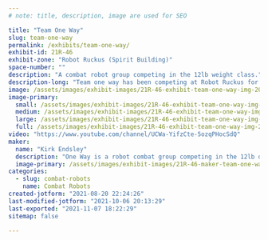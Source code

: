 ```yaml
---
# note: title, description, image are used for SEO

title: "Team One Way"
slug: team-one-way
permalink: /exhibits/team-one-way/
exhibit-id: 21R-46
exhibit-zone: "Robot Ruckus (Spirit Building)"
space-number: ""
description: "A combat robot group competing in the 12lb weight class."
description-long: "Team one way has been competing at Robot Ruckus for many years. We have robots ranging from just 150 grams up to 30 lbs."
image: /assets/images/exhibit-images/21R-46-exhibit-team-one-way-img-20191206-195422602-large.jpg
image-primary: 
  small: /assets/images/exhibit-images/21R-46-exhibit-team-one-way-img-20191206-195422602-small.jpg
  medium: /assets/images/exhibit-images/21R-46-exhibit-team-one-way-img-20191206-195422602-medium.jpg
  large: /assets/images/exhibit-images/21R-46-exhibit-team-one-way-img-20191206-195422602-large.jpg
  full: /assets/images/exhibit-images/21R-46-exhibit-team-one-way-img-20191206-195422602-full.jpg
video: "https://www.youtube.com/channel/UCWa-YifzCte-5ozqPHocSdQ"
maker: 
  name: "Kirk Endsley"
  description: "One Way is a robot combat group competing in the 12lb division at Robot Ruckus 2021."
  image-primary: /assets/images/exhibit-images/21R-46-maker-team-one-way-f30398ce-f975-42eb-b0cf-70c5373c3652-1-e7d5b2cf94b52a33a01a2b35a3f8da41-medium.jpeg
categories: 
  - slug: combat-robots
    name: Combat Robots
created-jotform: "2021-08-20 22:24:26"
last-modified-jotform: "2021-10-06 20:13:29"
last-exported: "2021-11-07 18:22:29"
sitemap: false

---
```

